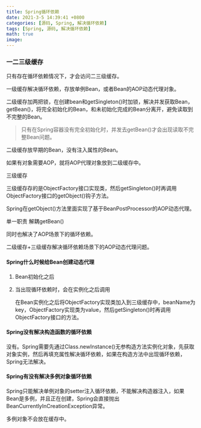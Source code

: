```yaml
---
title: Spring循环依赖
date: 2021-3-5 14:39:41 +0800
categories: [源码, Spring, 解决循环依赖]
tags: [Spring, 源码, 解决循环依赖]
math: true
image: 
---
```


### 一二三级缓存

只有存在循环依赖情况下，才会访问二三级缓存。

一级缓存解决循环依赖，存放单例Bean，或者Bean的AOP动态代理对象。

二级缓存加两把锁，在创建bean和getSingleton()时加锁，解决并发获取Bean，getBean()，将完全初始化的Bean，和未初始化完成的Bean分离开，避免读取到不完整的Bean。

> 只有在Spring容器没有完全初始化时，并发去getBean()才会出现读取不完整Bean问题。

二级缓存放早期的Bean，没有注入属性的Bean。

如果有对象需要AOP，就将AOP代理对象放到二级缓存中。

三级缓存

三级缓存存的是ObjectFactory接口实现类，然后getSingleton()时再调用ObjectFactory接口的getObject()钩子方法。

Spring在getObject()方法里面实现了基于BeanPostProcessor的AOP动态代理。

单一职责 解耦getBean()

同时也解决了AOP场景下的循环依赖。

二级缓存+三级缓存解决循环依赖场景下的AOP动态代理问题。

#### Spring什么时候给Bean创建动态代理

1. Bean初始化之后

2. 当出现循环依赖时，会在实例化之后调用

   在Bean实例化之后将ObjectFactory实现类加入到三级缓存中，beanName为key，ObjectFactory实现类为value，然后getSingleton()时再调用ObjectFactory接口的方法。

#### Spring没有解决构造函数的循环依赖

没有。Spring需要先通过Class.newInstance()无参构造方法实例化对象，先获取对象实例，然后再填充属性解决循环依赖，如果在构造方法中出现循环依赖，Spring无法解决。

#### Spring有没有解决多例对象循环依赖

Spring只能解决单例对象的setter注入循环依赖，不能解决构造器注入，如果Bean是多例，并且正在创建，Spring会直接抛出BeanCurrentlyInCreationException异常。

多例对象不会放在缓存中。
